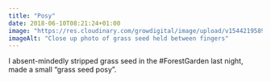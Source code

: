 ```yaml
---
title: "Posy"
date: 2018-06-10T08:21:24+01:00
image: "https://res.cloudinary.com/growdigital/image/upload/v1544219589/posy-41799074555.jpg"
imageAlt: "Close up photo of grass seed held between fingers"
---
```


I absent-mindedly stripped grass seed in the #ForestGarden last night, made a small “grass seed posy”.
